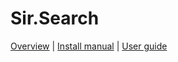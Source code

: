 # Sir.Search

[Overview](https://github.com/kreeben/resin/blob/master/README.md) | [Install manual](https://github.com/kreeben/resin/blob/master/INSTALL.md) | [User guide](https://github.com/kreeben/resin/blob/master/USER-GUIDE.md) 
